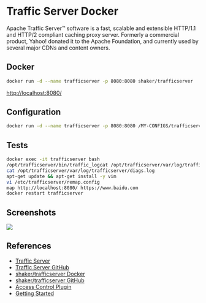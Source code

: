 # Traffic Server Docker

Apache Traffic Server™ software is a fast, scalable and extensible HTTP/1.1 and HTTP/2 compliant caching proxy server. Formerly a commercial product, Yahoo! donated it to the Apache Foundation, and currently used by several major CDNs and content owners.

## Docker
```sh
docker run -d --name trafficserver -p 8080:8080 shaker/trafficserver
```
[http://localhost:8080/](http://localhost:8080/)

## Configuration
```sh
docker run -d --name trafficserver -p 8080:8080 /MY-CONFIGS/trafficserver/:/etc/trafficserver/ shaker/trafficserver
```

## Tests
```sh
docker exec -it trafficserver bash
/opt/trafficserver/bin/traffic_logcat /opt/trafficserver/var/log/trafficserver/squid.blog
cat /opt/trafficserver/var/log/trafficserver/diags.log
apt-get update && apt-get install -y vim
vi /etc/trafficserver/remap.config
map http://localhost:8080/ https://www.baidu.com
docker restart trafficserver
```

## Screenshots
![](https://docs.trafficserver.apache.org/en/latest/_images/records.jpg)

## References
- [Traffic Server](https://trafficserver.apache.org/)
- [Traffic Server GitHub](https://github.com/apache/trafficserver)
- [shaker/trafficserver Docker](https://hub.docker.com/r/shaker/trafficserver)
- [shaker/trafficserver GitHub](https://github.com/sqawasmi/trafficserver-docker)
- [Access Control Plugin](https://docs.trafficserver.apache.org/en/latest/admin-guide/plugins/access_control.en.html)
- [Getting Started](https://docs.trafficserver.apache.org/en/latest/getting-started/index.en.html)